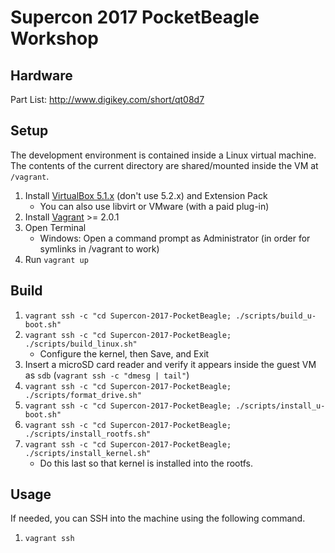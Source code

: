 # Supercon 2017 PocketBeagle Workshop

## Hardware

Part List: http://www.digikey.com/short/qt08d7

## Setup

The development environment is contained inside a Linux virtual machine. The contents of the current directory are shared/mounted inside the VM at `/vagrant`.

1. Install [VirtualBox 5.1.x](https://www.virtualbox.org/wiki/Download_Old_Builds_5_1) (don't use 5.2.x) and Extension Pack
   - You can also use libvirt or VMware (with a paid plug-in)
1. Install [Vagrant](https://www.vagrantup.com/downloads.html) >= 2.0.1
1. Open Terminal
   - Windows: Open a command prompt as Administrator (in order for symlinks in /vagrant to work)
1. Run `vagrant up`

## Build

1. `vagrant ssh -c "cd Supercon-2017-PocketBeagle; ./scripts/build_u-boot.sh"`
1. `vagrant ssh -c "cd Supercon-2017-PocketBeagle; ./scripts/build_linux.sh"`
   - Configure the kernel, then Save, and Exit
1. Insert a microSD card reader and verify it appears inside the guest VM as `sdb` (`vagrant ssh -c "dmesg | tail"`)
1. `vagrant ssh -c "cd Supercon-2017-PocketBeagle; ./scripts/format_drive.sh"`
1. `vagrant ssh -c "cd Supercon-2017-PocketBeagle; ./scripts/install_u-boot.sh"`
1. `vagrant ssh -c "cd Supercon-2017-PocketBeagle; ./scripts/install_rootfs.sh"`
1. `vagrant ssh -c "cd Supercon-2017-PocketBeagle; ./scripts/install_kernel.sh"`
   - Do this last so that kernel is installed into the rootfs.

## Usage

If needed, you can SSH into the machine using the following command.

1. `vagrant ssh`
